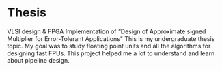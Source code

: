 # Thesis
VLSI design & FPGA Implementation of “Design of Approximate signed Multiplier for Error-Tolerant Applications"
This is my undergraduate thesis topic. My goal was to study floating point units and all the algorithms for designing fast FPUs. This project helped me a lot to understand and learn about pipeline design. 

